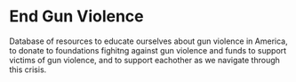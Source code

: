 # End Gun Violence

Database of resources to educate ourselves about gun violence in America, to donate to foundations fighitng against gun violence and funds to support victims of gun violence, and to support eachother as we navigate through this crisis.
